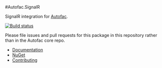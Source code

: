 #Autofac.SignalR

SignalR integration for [Autofac](https://autofac.org).

[![Build status](https://ci.appveyor.com/api/projects/status/b90fy9gig8jxcq2g?svg=true)](https://ci.appveyor.com/project/Autofac/autofac-signalr)

Please file issues and pull requests for this package in this repository rather than in the Autofac core repo.

- [Documentation](https://autofac.readthedocs.io/en/latest/integration/signalr.html)
- [NuGet](https://www.nuget.org/packages/Autofac.SignalR2/)
- [Contributing](https://autofac.readthedocs.io/en/latest/contributors.html)